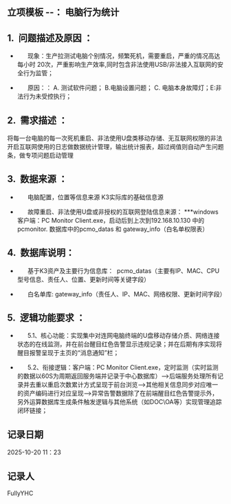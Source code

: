 ## 立项模板 --： 电脑行为统计

## 1.  问题描述及原因 ：

-       现象：生产拉测试电脑个别情况，频繁死机，需要重启，严重的情况高达每小时 20次，严重影响生产效率,同时包含非法使用USB/非法接入互联网的安全行为监管；

-       原因：： A. 测试软件问题； B.电脑设置问题； C. 电脑本身故障灯；E:非法行为未受控执行；

## 2.  需求描述 ：

 将每一台电脑的每一次死机重启、非法使用U盘类移动存储、无互联网权限的非法开启互联网使用的日志做数据统计管理，输出统计报表，超过阀值则自动产生问题条，做专项问题启动管理

## 3.  数据来源 ：

-       电脑配置，位置等信息来源 K3实际库的基础信息源

-       故障重启、非法使用U盘或非授权的互联网登陆信息来源： ***windows 客户端：PC Monitor Client.exe，启动后到上次到192.168.10.130 中的 pcmonitor. 数据库中的pcmo_datas 和 gateway_info（白名单权限表）

## 4.  数据库说明：

-       基于K3资产及主要行为信息库：  pcmo_datas（主要有IP、MAC、CPU型号信息、责任人、位置、更新时间等关键字段）

-       白名单库:  gateway_info（责任人、IP、MAC、网络权限、更新时间字段）

## 5.  逻辑功能要求 ：
-       5.1、核心功能：实现集中对连网电脑终端的U盘移动存储介质、网络连接状态的在线监测，并在前台醒目红色告警显示违规记录；并在后期有序实现将醒目报警呈现于主页的“消息通知”栏；

-       5.2、衔接逻辑：客户端：PC Monitor Client.exe，定时监测（实时监测的数据以60S为周期返回服务端并记录于中心数据库）-->后端服务处理所有记录并去重以重启次数累计方式呈现于前台浏览-->其他相关信息同步对应唯一的资产编码进行对应呈现-->异常告警数据除了在前端醒目红色告警提示外，另外运算数据库生成条件触发逻辑与其他系统（如DOC\OA等）实现管理追踪闭环链接；
##  
## 记录日期
   2025-10-20 11：23

   ## 记录人
  FullyYHC
